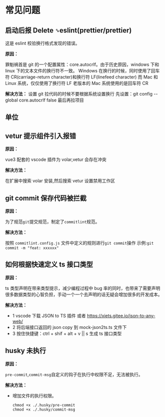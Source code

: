# 常见问题

## 启动后报 Delete `␍`eslint(prettier/prettier)

这是 eslint 校验换行格式发现的错误。

**原因：**

罪魁祸首是 git 的一个配置属性：core.autocrlf。由于历史原因，windows 下和 linux 下的文本文件的换行符不一致。
Windows 在换行的时候，同时使用了回车符 CR(carriage-return character)和换行符 LF(linefeed character)
而 Mac 和 Linux 系统，仅仅使用了换行符 LF
老版本的 Mac 系统使用的是回车符 CR

**解决方法：**
设置 git 拉代码的时候不要根据系统设置换行
先设置：git config --global core.autocrlf false
最后再拉项目

## 单位

## vetur 提示组件引入报错

**原因：**

vue3 配套的 vscode 插件为 volar,vetur 会存在冲突

**解决方法：**

在扩展中搜索 volar 安装,然后搜索 vetur 设置禁用工作区

## git commit 保存代码被拦截

**原因：**

为了规范`git`提交规范，制定了`commitlint`规范。

**解决方法：**

按照 `commitlint.config.js` 文件中定义的规则进行`git commit`操作
示例:`git commit -m "feat: xxxxxx"`

## 如何根据快速定义 ts 接口类型

**原因：**

ts 类型声明在带来类型提示，减少编程过程中 bug 率的同时，也带来了需要声明很多数据类型的心智负担，手动一个一个去声明的话无疑会增加很多的开发成本。

**解决方法：**

- 1 vscode 下载 JSON to TS 插件 或者 https://xiets.gitee.io/json-to-any-web/
- 2 将后端接口返回的 json copy 到 mock-json2ts.ts 文件下
- 3 按住快捷键：ctrl + shif + alt + v || s 生成 ts 接口类型

## husky 未执行

**原因：**

`pre-commit`,`commit-msg`自定义的钩子在执行中权限不足，无法被执行。

**解决方法：**

- 增加文件的执行权限。

  ```shell
  chmod +x ./.husky/pre-commit
  chmod +x ./.husky/commit-msg
  ```
